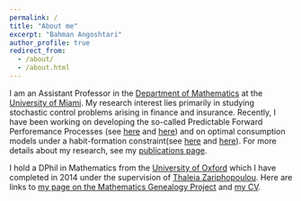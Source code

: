 ```yaml
---
permalink: /
title: "About me" 
excerpt: "Bahman Angoshtari"
author_profile: true
redirect_from: 
  - /about/
  - /about.html
---
```


I am an Assistant Professor in the [Department of Mathematics](http://www.math.miami.edu/) at the [University of Miami](http://www.miami.edu/). My research interest lies primarily in studying stochastic control problems arising in finance and insurance. Recently, I have been working on developing the so-called Predictable Forward Perforemance Processes (see [here](https://arxiv.org/abs/2012.02277) and [here](https://arxiv.org/abs/2206.03608)) and on optimal consumption models under a habit-formation constraint(see [here](https://arxiv.org/abs/2012.02277) and [here](https://arxiv.org/abs/2102.03414)). For more details about my research, see my [publications page](https://bahmanang.github.io/publications/).


I hold a DPhil in Mathematics from the [University of Oxford](https://www.maths.ox.ac.uk/) which I have completed in 2014 under the supervision of [Thaleia Zariphopoulou](https://web.ma.utexas.edu/users/zariphop/). Here are links to [my page on the Mathematics Genealogy Project](https://www.genealogy.math.ndsu.nodak.edu/id.php?id=184786) and [my CV](https://bahmanang.github.io/files/Angoshtari-CV.pdf).
